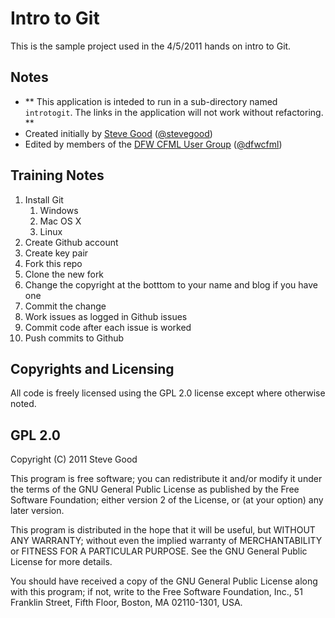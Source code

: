 # Intro to Git

This is the sample project used in the 4/5/2011 hands on intro to Git.

## Notes

- ** This application is inteded to run in a sub-directory named `introtogit`. The links in the application will not work without refactoring. **
- Created initially by [Steve Good](http://stevegood.org/) ([@stevegood](http://github.com/stevegood))
- Edited by members of the [DFW CFML User Group](http://dfwcfml.org/) ([@dfwcfml](http://github.com/dfwcfml))

## Training Notes

1. Install Git
	1. Windows
	2. Mac OS X
	3. Linux
2. Create Github account
3. Create key pair
4. Fork this repo
5. Clone the new fork
6. Change the copyright at the botttom to your name and blog if you have one
7. Commit the change
8. Work issues as logged in Github issues
9. Commit code after each issue is worked
10. Push commits to Github

## Copyrights and Licensing

All code is freely licensed using the GPL 2.0 license except where otherwise noted.

## GPL 2.0

Copyright (C) 2011 Steve Good

This program is free software; you can redistribute it and/or modify it under the terms of the GNU General Public License as published by the Free Software Foundation; either version 2 of the License, or (at your option) any later version.

This program is distributed in the hope that it will be useful, but WITHOUT ANY WARRANTY; without even the implied warranty of MERCHANTABILITY or FITNESS FOR A PARTICULAR PURPOSE. See the GNU General Public License for more details.

You should have received a copy of the GNU General Public License along with this program; if not, write to the Free Software Foundation, Inc., 51 Franklin Street, Fifth Floor, Boston, MA 02110-1301, USA.
